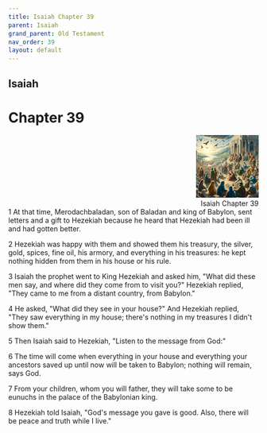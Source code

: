 ```yaml
---
title: Isaiah Chapter 39
parent: Isaiah
grand_parent: Old Testament
nav_order: 39
layout: default
---
```


## Isaiah

# Chapter 39

<div style="clear: both; text-align: right;">
    <img src="/assets/Image/Isaiah/500/39.jpg" alt="Isaiah Chapter 39" class="chapter-image" style="max-width: 25%; height: auto;"/>
    <figcaption style="font-size: 14px;">Isaiah Chapter 39</figcaption>
</div>
1 At that time, Merodachbaladan, son of Baladan and king of Babylon, sent letters and a gift to Hezekiah because he heard that Hezekiah had been ill and had gotten better.

2 Hezekiah was happy with them and showed them his treasury, the silver, gold, spices, fine oil, his armory, and everything in his treasures: he kept nothing hidden from them in his house or his rule.

3 Isaiah the prophet went to King Hezekiah and asked him, "What did these men say, and where did they come from to visit you?" Hezekiah replied, "They came to me from a distant country, from Babylon."

4 He asked, "What did they see in your house?" And Hezekiah replied, "They saw everything in my house; there's nothing in my treasures I didn't show them."

5 Then Isaiah said to Hezekiah, "Listen to the message from God:"

6 The time will come when everything in your house and everything your ancestors saved up until now will be taken to Babylon; nothing will remain, says God.

7 From your children, whom you will father, they will take some to be eunuchs in the palace of the Babylonian king.

8 Hezekiah told Isaiah, "God's message you gave is good. Also, there will be peace and truth while I live."


